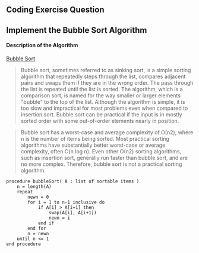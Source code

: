 ## Coding Exercise Question

## Implement the Bubble Sort Algorithm

#### Description of the Algorithm

[Bubble Sort](https://en.wikipedia.org/wiki/Bubble_sort)

> Bubble sort, sometimes referred to as sinking sort, is a simple sorting algorithm that repeatedly steps through the list, compares adjacent pairs and swaps them if they are in the wrong order. The pass through the list is repeated until the list is sorted. The algorithm, which is a comparison sort, is named for the way smaller or larger elements "bubble" to the top of the list. Although the algorithm is simple, it is too slow and impractical for most problems even when compared to insertion sort. Bubble sort can be practical if the input is in mostly sorted order with some out-of-order elements nearly in position.

> Bubble sort has a worst-case and average complexity of О(n2), where n is the number of items being sorted. Most practical sorting algorithms have substantially better worst-case or average complexity, often O(n log n). Even other О(n2) sorting algorithms, such as insertion sort, generally run faster than bubble sort, and are no more complex. Therefore, bubble sort is not a practical sorting algorithm.

```
procedure bubbleSort( A : list of sortable items )
    n = length(A)
    repeat
        newn = 0
        for i = 1 to n-1 inclusive do
            if A[i] > A[i+1] then
                swap(A[i], A[i+1])
                newn = i
            end if
        end for
        n = newn
    until n <= 1
end procedure
```
